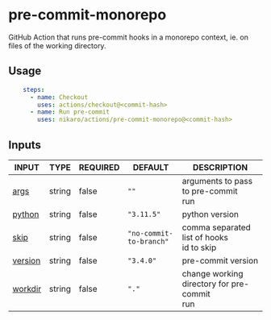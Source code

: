 # pre-commit-monorepo

GitHub Action that runs pre-commit hooks in a monorepo context, ie. on files of the working directory.

## Usage

```yaml
    steps:
      - name: Checkout
        uses: actions/checkout@<commit-hash>
      - name: Run pre-commit
        uses: nikaro/actions/pre-commit-monorepo@<commit-hash>
```

## Inputs

<!-- AUTO-DOC-INPUT:START - Do not remove or modify this section -->

|                         INPUT                         |  TYPE  | REQUIRED |         DEFAULT         |                   DESCRIPTION                    |
|-------------------------------------------------------|--------|----------|-------------------------|--------------------------------------------------|
|     <a name="input_args"></a>[args](#input_args)      | string |  false   |     `""`                |     arguments to pass to pre-commit <br>run      |
|  <a name="input_python"></a>[python](#input_python)   | string |  false   |       `"3.11.5"`        |                  python version                  |
|     <a name="input_skip"></a>[skip](#input_skip)      | string |  false   | `"no-commit-to-branch"` |  comma separated list of hooks <br>id to skip    |
| <a name="input_version"></a>[version](#input_version) | string |  false   |        `"3.4.0"`        |                pre-commit version                |
| <a name="input_workdir"></a>[workdir](#input_workdir) | string |  false   |          `"."`          | change working directory for pre-commit <br>run  |

<!-- AUTO-DOC-INPUT:END -->
